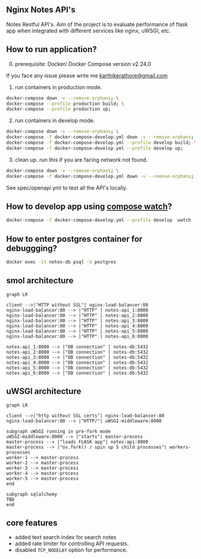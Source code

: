 ## Nginx Notes API's

Notes Restful API's. Aim of the project is to evaluate performance of flask app when integrated with different services like nginx, uWSGI, etc. 

## How to run application?

0. prerequisite: Docker/ Docker Compose version v2.24.0

If you face any issue please write me karthikerathore@gmail.com

1. run containers in production mode.
```bash
docker-compose down -v --remove-orphans; \
docker-compose --profile production build; \
docker-compose --profile production up;
```

2. run containers in develop mode.
```bash
docker-compose down -v --remove-orphans; \
docker-compose -f docker-compose-develop.yml down -v --remove-orphans; \
docker-compose -f docker-compose-develop.yml --profile develop build; \
docker-compose -f docker-compose-develop.yml --profile develop up;
```

3. clean up. run this if you are facing network <id> not found.
```bash
docker-compose down -v --remove-orphans; \
docker-compose -f docker-compose-develop.yml down -v --remove-orphans;
```

See spec/openapi.yml to test all the API's locally.

## How to develop app using [compose watch](https://docs.docker.com/compose/file-watch/#sync--restart)?
```bash
docker-compose -f docker-compose-develop.yml --profile develop  watch
```

## How to enter postgres container for debuggging?

```bash
docker exec -it notes-db psql -U postgres
```

## smol architecture

```mermaid
graph LR

client -->|"HTTP without SSL"| nginx-load-balancer:80 
nginx-load-balancer:80 --> |"HTTP" | notes-api_1:8000
nginx-load-balancer:80 --> |"HTTP" | notes-api_2:8000
nginx-load-balancer:80 --> |"HTTP" | notes-api_3:8000
nginx-load-balancer:80 --> |"HTTP" | notes-api_4:8000
nginx-load-balancer:80 --> |"HTTP" | notes-api_5:8000
nginx-load-balancer:80 --> |"HTTP" | notes-api_6:8000

notes-api_1:8000 --> |"DB connection" | notes-db:5432
notes-api_2:8000 --> |"DB connection" | notes-db:5432
notes-api_3:8000 --> |"DB connection" | notes-db:5432
notes-api_4:8000 --> |"DB connection" | notes-db:5432
notes-api_5:8000 --> |"DB connection" | notes-db:5432
notes-api_6:8000 --> |"DB connection" | notes-db:5432
```

## uWSGI architecture

```mermaid
graph LR

client -->|"http without SSL certs"| nginx-load-balancer:80 
nginx-load-balancer:80 --> |"HTTP/"| uWSGI-middleware:8000

subgraph uWSGI running in pre-fork mode
uWSGI-middleware:8000 --> |"starts"| master-process
master-process --> |"loads FLASK app"| notes-api:8000
master-process --> |"os.fork() / spin up 5 child processes"| workers-processes
worker-1 --> master-process
worker-2 --> master-process
worker-3 --> master-process
worker-4 --> master-process
worker-5 --> master-process
end

subgraph sqlalchemy
TBD
end
```


## core features
* added text search index for search notes
* added rate limiter for controlling API requests.
* disabled `TCP_NODELAY` option for performance.

